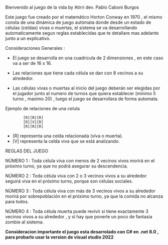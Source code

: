    Bienvenido al juego de la vida by Atirri dev. Pablo Caboni Burgos

 Este juego fue creado por el matemático Horton Conway en 1970 , el mismo consta de una dinámica de juego autómata donde desde
 un estado de células (celdas) vivas o muertas, el sistema se va desarrollando automaticamente segun reglas establecidas que te detallare mas adelante junto a un explicativo.


 Consideraciones Generales :

 - El juego se desarrolla en una cuadricula de 2 dimensiones , en este caso va a ser de 16 x 16.

 - Las relaciones que tiene cada célula se dan con 8 vecinos a su alrededor.

 - Las células vivas o muertas al inicio del juego deberán ser elegidas por el jugador junto al numero de turnos que quiera establecer (minimo 5 turno , maximo 20) , luego el juego se desarrollara de forma automata.


Ejemplo de relaciones de una celula


            [R][R][R]
            [R][V][R]
            [R][R][R]

 - [R] representa una celda relacionada (viva o muerta).
 - [V] representa la celda viva que se está analizando.






 REGLAS DEL JUEGO

 NÚMERO 1 : Toda célula viva con menos de 2 vecinos vivos morirá en el próximo turno, ya que no podrá asegurar su descendencia.

 NÚMERO 2 : Toda célula viva con 2 o 3 vecinos vivos a su alrededor seguirá viva en el próximo turno, porque son células sociales.

 NÚMERO 3 : Toda célula viva con más de 3 vecinos vivos a su alrededor morirá por sobrepoblación en el próximo turno, ya que la comida no alcanza para todos.

 NÚMERO 4 : Toda célula muerta puede revivir si tiene exactamente 3 vecinos vivos a su alrededor , y si hay que ponerle un poco de fantasia zombie al sistema.


 **Consideracion importante el juego esta desarrolado con  C# en .net 8.0 , para probarlo usar la version de visual studio 2022**

